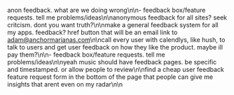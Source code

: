 anon feedback. what are we doing wrong\n\n- feedback box/feature requests. tell me problems/ideas\n\nanonymous feedback for all sites? seek critcism. dont you want truth?\n\nmake a general feedback system for all my apps. feedback? href button that will be an email link to adam@anchormarianas.com\n\ncall every user with calendlys, like hush, to talk to users and get user feedback on how they like the product. maybe ill pay them?\n\n- feedback box/feature requests. tell me problems/ideas\n\nyeah music should have feedback pages. be specific and timestamped. or allow people to review\n\nfind a cheap user feedback feature request form in the bottom of the page that people can give me insights that arent even on my radar\n\n